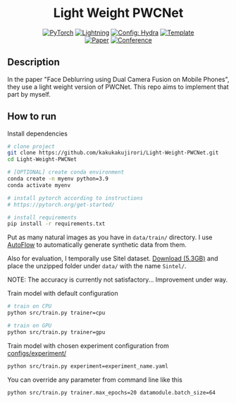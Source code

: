 <div align="center">

# Light Weight PWCNet

<a href="https://pytorch.org/get-started/locally/"><img alt="PyTorch" src="https://img.shields.io/badge/PyTorch-ee4c2c?logo=pytorch&logoColor=white"></a>
<a href="https://pytorchlightning.ai/"><img alt="Lightning" src="https://img.shields.io/badge/-Lightning-792ee5?logo=pytorchlightning&logoColor=white"></a>
<a href="https://hydra.cc/"><img alt="Config: Hydra" src="https://img.shields.io/badge/Config-Hydra-89b8cd"></a>
<a href="https://github.com/ashleve/lightning-hydra-template"><img alt="Template" src="https://img.shields.io/badge/-Lightning--Hydra--Template-017F2F?style=flat&logo=github&labelColor=gray"></a><br>
[![Paper](http://img.shields.io/badge/paper-arxiv.1001.2234-B31B1B.svg)](https://arxiv.org/abs/2207.11617)
[![Conference](http://img.shields.io/badge/SIGGRAPH-2022-4b44ce.svg)](https://www.wslai.net/publications/fusion_deblur/)

</div>

## Description

In the paper "Face Deblurring using Dual Camera Fusion on Mobile Phones", they use a light weight version of PWCNet. This repo aims to implement that part by myself.

## How to run

Install dependencies

```bash
# clone project
git clone https://github.com/kakukakujirori/Light-Weight-PWCNet.git
cd Light-Weight-PWCNet

# [OPTIONAL] create conda environment
conda create -n myenv python=3.9
conda activate myenv

# install pytorch according to instructions
# https://pytorch.org/get-started/

# install requirements
pip install -r requirements.txt
```

Put as many natural images as you have in `data/train/` directory. I use [AutoFlow](https://autoflow-google.github.io/) to automatically generate synthetic data from them.

Also for evaluation, I temporally use Sitel dataset. [Download (5.3GB)](http://files.is.tue.mpg.de/sintel/MPI-Sintel-complete.zip) and place the unzipped folder under `data/` with the name `Sintel/`.

NOTE: The accuracy is currently not satisfactory... Improvement under way.

Train model with default configuration

```bash
# train on CPU
python src/train.py trainer=cpu

# train on GPU
python src/train.py trainer=gpu
```

Train model with chosen experiment configuration from [configs/experiment/](configs/experiment/)

```bash
python src/train.py experiment=experiment_name.yaml
```

You can override any parameter from command line like this

```bash
python src/train.py trainer.max_epochs=20 datamodule.batch_size=64
```

